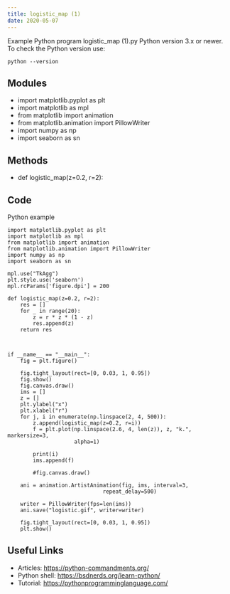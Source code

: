 ```yaml
---
title: logistic_map (1)
date: 2020-05-07
---
```

Example Python program logistic_map (1).py
Python version 3.x or newer.
To check the Python version use:

    python --version

## Modules

* import matplotlib.pyplot as plt
* import matplotlib as mpl
* from matplotlib import animation
* from matplotlib.animation import PillowWriter
* import numpy as np
* import seaborn as sn

## Methods

* def logistic_map(z=0.2, r=2):

## Code

Python example

    import matplotlib.pyplot as plt
    import matplotlib as mpl
    from matplotlib import animation
    from matplotlib.animation import PillowWriter
    import numpy as np
    import seaborn as sn
    
    mpl.use("TkAgg")
    plt.style.use('seaborn')
    mpl.rcParams['figure.dpi'] = 200
    
    def logistic_map(z=0.2, r=2):
        res = []
        for _ in range(20):
            z = r * z * (1 - z)
            res.append(z)
        return res
    
    
    
    if __name__ == "__main__":
        fig = plt.figure()
    
        fig.tight_layout(rect=[0, 0.03, 1, 0.95])
        fig.show()
        fig.canvas.draw()
        ims = []
        z = []
        plt.ylabel("x")
        plt.xlabel("r")
        for j, i in enumerate(np.linspace(2, 4, 500)):
            z.append(logistic_map(z=0.2, r=i))
            f = plt.plot(np.linspace(2.6, 4, len(z)), z, "k.", markersize=3,
                         alpha=1)
    
            print(i)
            ims.append(f)
    
            #fig.canvas.draw()
    
        ani = animation.ArtistAnimation(fig, ims, interval=3, 
                                  repeat_delay=500)
    
        writer = PillowWriter(fps=len(ims))
        ani.save("logistic.gif", writer=writer)
    
        fig.tight_layout(rect=[0, 0.03, 1, 0.95])
        plt.show()

## Useful Links

- Articles: https://python-commandments.org/
- Python shell: https://bsdnerds.org/learn-python/
- Tutorial: https://pythonprogramminglanguage.com/
